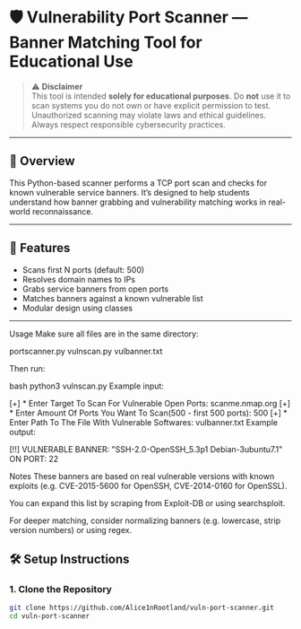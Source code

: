 # 🛡️ Vulnerability Port Scanner — Banner Matching Tool for Educational Use

> ⚠️ **Disclaimer**  
This tool is intended **solely for educational purposes**. Do **not** use it to scan systems you do not own or have explicit permission to test. Unauthorized scanning may violate laws and ethical guidelines. Always respect responsible cybersecurity practices.

---

## 📌 Overview

This Python-based scanner performs a TCP port scan and checks for known vulnerable service banners. It’s designed to help students understand how banner grabbing and vulnerability matching works in real-world reconnaissance.

---

## 🧠 Features

- Scans first N ports (default: 500)
- Resolves domain names to IPs
- Grabs service banners from open ports
- Matches banners against a known vulnerable list
- Modular design using classes

---

Usage
Make sure all files are in the same directory:

portscanner.py
vulnscan.py
vulbanner.txt

Then run:

bash
python3 vulnscan.py
Example input:

[+] * Enter Target To Scan For Vulnerable Open Ports: scanme.nmap.org
[+] * Enter Amount Of Ports You Want To Scan(500 - first 500 ports): 500
[+] * Enter Path To The File With Vulnerable Softwares: vulbanner.txt
Example output:

[!!] VULNERABLE BANNER: "SSH-2.0-OpenSSH_5.3p1 Debian-3ubuntu7.1" ON PORT: 22

Notes
These banners are based on real vulnerable versions with known exploits (e.g. CVE-2015-5600 for OpenSSH, CVE-2014-0160 for OpenSSL).

You can expand this list by scraping from Exploit-DB or using searchsploit.

For deeper matching, consider normalizing banners (e.g. lowercase, strip version numbers) or using regex.

## 🛠️ Setup Instructions

### 1. Clone the Repository
```bash
git clone https://github.com/Alice1nRootland/vuln-port-scanner.git
cd vuln-port-scanner
